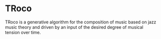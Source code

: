 # TRoco

TRoco is a generative algorithm for the composition of music based on jazz music theory and driven by an input of the desired degree of musical tension over time.
